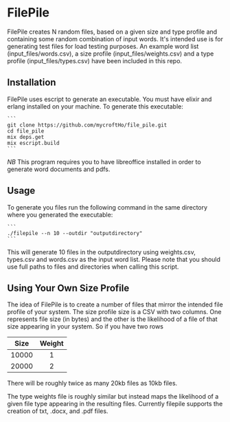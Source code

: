 # FilePile

FilePile creates N random files, based on a given size and type profile and containing some random combination of input words. It's intended use is for generating test files for load testing purposes. An example word list (input_files/words.csv), a size profile (input_files/weights.csv) and a type profile (input_files/types.csv) have been included in this repo. 
## Installation
FilePile uses escript to generate an executable. You must have elixir and erlang installed on your machine. 
To generate this executable:

    ```
    git clone https://github.com/mycroftHo/file_pile.git
    cd file_pile
    mix deps.get
    mix escript.build
    ```
    
*NB* This program requires you to have libreoffice installed in order to generate word documents and pdfs.

## Usage
To generate you files run the following command in the same directory where you generated the executable:

    ```
    ./filepile --n 10 --outdir "outputdirectory"
    ```
This will generate 10 files in the outputdirectory using weights.csv, types.csv and words.csv as the input word list.
Please note that you should use full paths to files and directories when calling this script.

## Using Your Own Size Profile
The idea of FilePile is to create a number of files that mirror the intended file profile of your system. The size profile size is a CSV with two columns. One represents file size (in bytes) and the other is the likelihood of a file of that size appearing in your system.
So if you have two rows

| Size     | Weight |
| :-----:      | :-----:       |
| 10000 | 1   |
| 20000     | 2     |

There will be roughly twice as many 20kb files as 10kb files.

The type weights file is roughly similar but instead maps the likelihood of a given file type appearing in the resulting files. Currently filepile supports the creation of txt, .docx, and .pdf files. 
